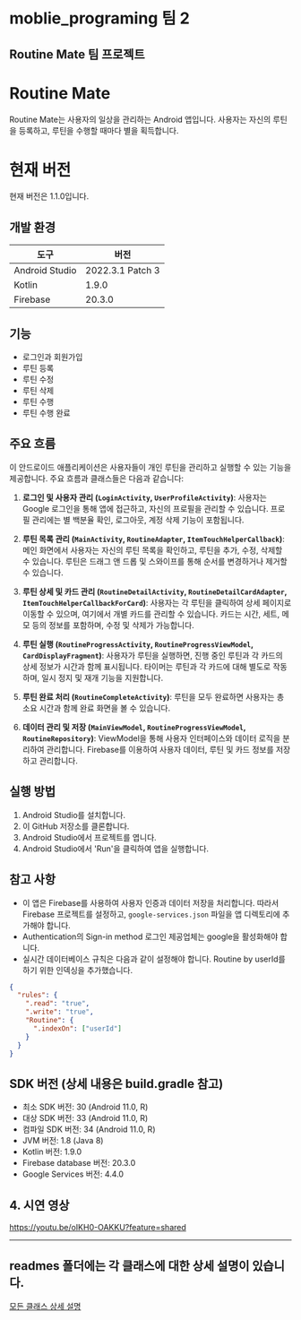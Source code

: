 # moblie_programing 팀 2
## Routine Mate 팀 프로젝트

# Routine Mate

Routine Mate는 사용자의 일상을 관리하는 Android 앱입니다. 사용자는 자신의 루틴을 등록하고, 루틴을 수행할 때마다 별을 획득합니다.


# 현재 버전

현재 버전은 1.1.0입니다.

## 개발 환경

| 도구 | 버전 |
|---|---|
| Android Studio | 2022.3.1 Patch 3 |
| Kotlin | 1.9.0 |
| Firebase | 20.3.0 |

## 기능

- 로그인과 회원가입
- 루틴 등록
- 루틴 수정
- 루틴 삭제
- 루틴 수행
- 루틴 수행 완료

## 주요 흐름

이 안드로이드 애플리케이션은 사용자들이 개인 루틴을 관리하고 실행할 수 있는 기능을 제공합니다. 주요 흐름과 클래스들은 다음과 같습니다:

1. **로그인 및 사용자 관리 (`LoginActivity`, `UserProfileActivity`)**: 사용자는 Google 로그인을 통해 앱에 접근하고, 자신의 프로필을 관리할 수 있습니다. 프로필 관리에는 별 백분율 확인, 로그아웃, 계정 삭제 기능이 포함됩니다.

2. **루틴 목록 관리 (`MainActivity`, `RoutineAdapter`, `ItemTouchHelperCallback`)**: 메인 화면에서 사용자는 자신의 루틴 목록을 확인하고, 루틴을 추가, 수정, 삭제할 수 있습니다. 루틴은 드래그 앤 드롭 및 스와이프를 통해 순서를 변경하거나 제거할 수 있습니다.

3. **루틴 상세 및 카드 관리 (`RoutineDetailActivity`, `RoutineDetailCardAdapter`, `ItemTouchHelperCallbackForCard`)**: 사용자는 각 루틴을 클릭하여 상세 페이지로 이동할 수 있으며, 여기에서 개별 카드를 관리할 수 있습니다. 카드는 시간, 세트, 메모 등의 정보를 포함하며, 수정 및 삭제가 가능합니다.

4. **루틴 실행 (`RoutineProgressActivity`, `RoutineProgressViewModel`, `CardDisplayFragment`)**: 사용자가 루틴을 실행하면, 진행 중인 루틴과 각 카드의 상세 정보가 시간과 함께 표시됩니다. 타이머는 루틴과 각 카드에 대해 별도로 작동하며, 일시 정지 및 재개 기능을 지원합니다.

5. **루틴 완료 처리 (`RoutineCompleteActivity`)**: 루틴을 모두 완료하면 사용자는 총 소요 시간과 함께 완료 화면을 볼 수 있습니다.

6. **데이터 관리 및 저장 (`MainViewModel`, `RoutineProgressViewModel`, `RoutineRepository`)**: ViewModel을 통해 사용자 인터페이스와 데이터 로직을 분리하여 관리합니다. Firebase를 이용하여 사용자 데이터, 루틴 및 카드 정보를 저장하고 관리합니다.


## 실행 방법

1. Android Studio를 설치합니다.
2. 이 GitHub 저장소를 클론합니다.
3. Android Studio에서 프로젝트를 엽니다.
4. Android Studio에서 'Run'을 클릭하여 앱을 실행합니다.

## 참고 사항

- 이 앱은 Firebase를 사용하여 사용자 인증과 데이터 저장을 처리합니다. 따라서 Firebase 프로젝트를 설정하고, `google-services.json` 파일을 앱 디렉토리에 추가해야 합니다.
- Authentication의 Sign-in method 로그인 제공업체는 google을 활성화해야 합니다.
- 실시간 데이터베이스 규칙은 다음과 같이 설정해야 합니다. Routine by userId를 하기 위한 인덱싱을 추가했습니다.

```json
{
  "rules": {
    ".read": "true",
    ".write": "true",
    "Routine": { 
      ".indexOn": ["userId"]
    }
  }
}
```


## SDK 버전 (상세 내용은 build.gradle 참고)

- 최소 SDK 버전: 30 (Android 11.0, R)
- 대상 SDK 버전: 33 (Android 11.0, R)
- 컴파일 SDK 버전: 34 (Android 11.0, R)
- JVM 버전: 1.8 (Java 8)
- Kotlin 버전: 1.9.0
- Firebase database 버전: 20.3.0
- Google Services 버전: 4.4.0


## 4. 시연 영상
https://youtu.be/oIKH0-OAKKU?feature=shared



---------
## readmes 폴더에는 각 클래스에 대한 상세 설명이 있습니다.
[모든 클래스 상세 설명](readmes)
